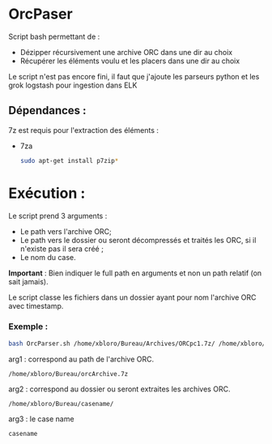 

# OrcPaser

Script bash permettant de :

- Dézipper récursivement une archive ORC dans une dir au choix
- Récupérer les éléments voulu et les placers dans une dir au choix

Le script n'est pas encore fini, il faut que j'ajoute les parseurs python et les grok logstash pour ingestion dans ELK


## Dépendances :

7z est requis pour l'extraction des éléments :

- 7za 

  ```bash
  sudo apt-get install p7zip*
  ```


# Exécution :

Le script prend 3 arguments :

- Le path vers l'archive ORC;
- Le path vers le dossier ou seront décompressés et traités les ORC, si il n'existe pas il sera créé ;
- Le nom du case.

**Important** : Bien indiquer le full path en arguments et non un path relatif (on sait jamais).


Le script classe les fichiers dans un dossier ayant pour nom l'archive ORC avec timestamp.



### Exemple :

```bash
bash OrcParser.sh /home/xbloro/Bureau/Archives/ORCpc1.7z/ /home/xbloro/Bureau/MonSUperCase/ MonSuperCaseName
```

arg1 : correspond au path de l'archive ORC.
```
/home/xbloro/Bureau/orcArchive.7z
```

arg2 :  correspond au dossier ou seront extraites les archives ORC.

```
/home/xbloro/Bureau/casename/
```

arg3 : le case name

```
casename
```

